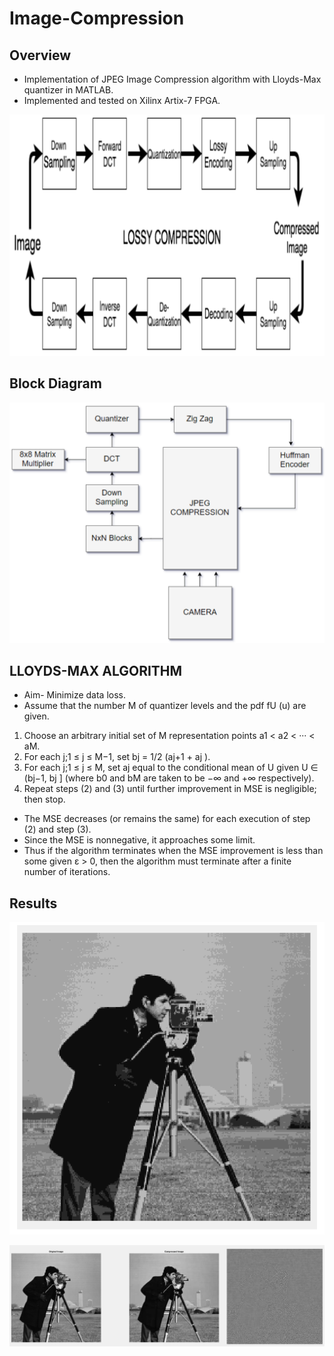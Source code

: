 # Image-Compression

## Overview

* Implementation of JPEG Image Compression algorithm with Lloyds-Max quantizer in MATLAB.
* Implemented and tested on Xilinx Artix-7 FPGA.

![Algorthm](.images/jpeg_algo.png)

## Block Diagram

![Block Diagram](.images/block_diagram.png)

## LLOYDS-MAX ALGORITHM

* Aim- Minimize data loss.
* Assume that the number M of quantizer levels and the pdf fU (u) are given.
1. Choose an arbitrary initial set of M representation points a1 < a2 < ··· < aM. 
2. For each j;1 ≤ j ≤ M−1, set bj = 1/2 (aj+1 + aj ). 
3. For each j;1 ≤ j ≤ M, set aj equal to the conditional mean of U given U ∈ (bj−1, bj ] (where b0 and bM are taken to be −∞ and +∞ respectively). 
4. Repeat steps (2) and (3) until further improvement in MSE is negligible; then stop. 

* The MSE decreases (or remains the same) for each execution of step (2) and step (3). 
* Since the MSE is nonnegative, it approaches some limit. 
* Thus if the algorithm terminates when the MSE improvement is less than some given ε > 0, then the algorithm must terminate after a finite number of iterations.

## Results

![lloys-max](.images/lm.png)

![compression](.images/compression.png)
